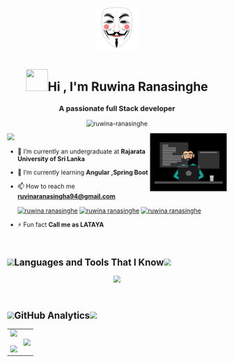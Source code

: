 <p align="center">
  <img  width="20%"  alt="Github" src="https://github.com/Ruwina-Ranasinghe/Ruwina-Ranasinghe/blob/main/R.gif" />
</p>




<h1 align="center"><img src="https://i.pinimg.com/originals/00/4b/17/004b173f6e3d6843df10114e087f30a8.gif" width="50" height="50" />Hi , I'm Ruwina Ranasinghe</h1>

<h3 align="center">A passionate full Stack developer</h3>

<p align="center"> <img src="https://komarev.com/ghpvc/?username=ruwina-ranasinghe&label=Profile%20views&color=0e75b6&style=flat" alt="ruwina-ranasinghe" /> </p>
<img src="https://user-images.githubusercontent.com/73097560/115834477-dbab4500-a447-11eb-908a-139a6edaec5c.gif">

<img width="35%" align="right" alt="Github" src="https://github.com/Ruwina-Ranasinghe/Ruwina-Ranasinghe/blob/main/coder.gif" />
<!--<img width="20%" align="right" alt="Github" src="https://github.com/7oSkaaa/7oSkaaa/blob/main/Images/Programming_Languages.gif" />-->

- 🔭 I’m currently an undergraduate at **Rajarata University of Sri Lanka**

- 🌱 I’m currently learning **Angular ,Spring Boot**

- 📫 How to reach me **ruvinaranasingha94@gmail.com**<p align="left">
<a href="https://linkedin.com/in/ruwina ranasinghe" target="blank"><img align="center" src="https://raw.githubusercontent.com/rahuldkjain/github-profile-readme-generator/master/src/images/icons/Social/linked-in-alt.svg" alt="ruwina ranasinghe" height="20" width="30" /></a>
<a href="https://fb.com/ruwina ranasinghe" target="blank"><img align="center" src="https://raw.githubusercontent.com/rahuldkjain/github-profile-readme-generator/master/src/images/icons/Social/facebook.svg" alt="ruwina ranasinghe" height="20" width="30" /></a>
<a href="https://instagram.com/ruwina ranasinghe" target="blank"><img align="center" src="https://raw.githubusercontent.com/rahuldkjain/github-profile-readme-generator/master/src/images/icons/Social/instagram.svg" alt="ruwina ranasinghe" height="20" width="30" /></a>
</p>


- ⚡ Fun fact **Call me as LATAYA**


<br>


<h2 align="left"><img src = "https://media2.giphy.com/media/QssGEmpkyEOhBCb7e1/giphy.gif?cid=ecf05e47a0n3gi1bfqntqmob8g9aid1oyj2wr3ds3mg700bl&rid=giphy.gif" width = 32px>Languages and Tools That I Know<img src = "https://media2.giphy.com/media/QssGEmpkyEOhBCb7e1/giphy.gif?cid=ecf05e47a0n3gi1bfqntqmob8g9aid1oyj2wr3ds3mg700bl&rid=giphy.gif" width = 32px> </h2>

<p align
="center">
  <a href="https://skillicons.dev">
    <img src="https://skillicons.dev/icons?i=angular,bootstrap,css,html,react,java,js,py,ts,spring,nodejs,mongodb,mysql,aws,idea,eclipse,pycharm,vscode,figma,photoshop,illustrator,postman,git&perline=14" />
  </a>
</p>

<br>

<!--### <picture> <img src = "https://github.com/7oSkaaa/7oSkaaa/blob/main/Images/Programming_Languages.gif?raw=true" width = 25px>  </picture> Programming languages
<p align="center">
  <a href="https://skillicons.dev">
    <img src="https://skillicons.dev/icons?i=java,js,py,ts&perline=14" />
  </a>
</p>

### <picture> <img src = "https://github.com/7oSkaaa/7oSkaaa/blob/main/Images/Front_End.gif?raw=true" width = 25px>  </picture> Frontend Development

<p align="center">
  <a href="https://skillicons.dev">
    <img src="https://skillicons.dev/icons?i=angular,bootstrap,css,html,react&perline=14" />
  </a>
</p>

### <picture> <img src = "https://github.com/7oSkaaa/7oSkaaa/blob/main/Images/CP_PS.gif?raw=true" width = 25px>  </picture> Back-End Development

 <p align="center">
  <a href="https://skillicons.dev">
    <img src="https://skillicons.dev/icons?i=spring,nodejs&perline=14" />
  </a>
</p>

### <picture> <img src = "https://github.com/7oSkaaa/7oSkaaa/blob/main/Images/CP_PS.gif?raw=true" width = 25px>  </picture> Database

 <p align="center">
  <a href="https://skillicons.dev">
    <img src="https://skillicons.dev/icons?i=mongodb,mysql&perline=14" />
  </a>
</p>

### <picture> <img src = "https://github.com/7oSkaaa/7oSkaaa/blob/main/Images/CP_PS.gif?raw=true" width = 25px>  </picture> Devops

 <p align="center">
  <a href="https://skillicons.dev">
    <img src="https://skillicons.dev/icons?i=aws&perline=14" />
  </a>
</p>

  ### <picture> <img src = "https://github.com/7oSkaaa/7oSkaaa/blob/main/Images/IDEs.gif?raw=true" width = 25px>  </picture> IDEs

  <p align="center">
  <a href="https://skillicons.dev">
    <img src="https://skillicons.dev/icons?i=idea,eclipse,pycharm,vscode&perline=14" />
  </a>
</p>

### <picture> <img src = "https://github.com/7oSkaaa/7oSkaaa/blob/main/Images/Software_Tools.gif?raw=true" width = 25px>  </picture> Software & Tools

 <p align="center">
  <a href="https://skillicons.dev">
    <img src="https://skillicons.dev/icons?i=figma,photoshop,illustrator,postman&perline=14" />
  </a>
</p>



   ### <picture> <img src = "https://github.com/7oSkaaa/7oSkaaa/blob/main/Images/OS.gif?raw=true" width = 25px>  </picture> Operating Systems
   <p align="center">
  <a href="https://skillicons.dev">
    <img src="https://skillicons.dev/icons?i=windows,ubuntu&perline=14" />
  </a>
</p>

### <picture> <img src = "https://github.com/7oSkaaa/7oSkaaa/blob/main/Images/Software_Tools.gif?raw=true" width = 25px>  </picture> Others

 <p align="center">
  <a href="https://skillicons.dev">
    <img src="https://skillicons.dev/icons?i=git,github&perline=14" />
  </a>
</p>-->
 
<!--<p align="left"> <a href="https://angular.io" target="_blank" rel="noreferrer"> <img src="https://angular.io/assets/images/logos/angular/angular.svg" alt="angular" width="40" height="40"/> </a> <a href="https://angular.io" target="_blank" rel="noreferrer"> <img src="https://raw.githubusercontent.com/devicons/devicon/master/icons/angularjs/angularjs-original-wordmark.svg" alt="angularjs" width="40" height="40"/> </a> <a href="https://aws.amazon.com" target="_blank" rel="noreferrer"> <img src="https://raw.githubusercontent.com/devicons/devicon/master/icons/amazonwebservices/amazonwebservices-original-wordmark.svg" alt="aws" width="40" height="40"/> </a> <a href="https://getbootstrap.com" target="_blank" rel="noreferrer"> <img src="https://raw.githubusercontent.com/devicons/devicon/master/icons/bootstrap/bootstrap-plain-wordmark.svg" alt="bootstrap" width="40" height="40"/> </a> <a href="https://www.w3schools.com/css/" target="_blank" rel="noreferrer"> <img src="https://raw.githubusercontent.com/devicons/devicon/master/icons/css3/css3-original-wordmark.svg" alt="css3" width="40" height="40"/> </a> <a href="https://www.figma.com/" target="_blank" rel="noreferrer"> <img src="https://www.vectorlogo.zone/logos/figma/figma-icon.svg" alt="figma" width="40" height="40"/> </a> <a href="https://git-scm.com/" target="_blank" rel="noreferrer"> <img src="https://www.vectorlogo.zone/logos/git-scm/git-scm-icon.svg" alt="git" width="40" height="40"/> </a> <a href="https://www.w3.org/html/" target="_blank" rel="noreferrer"> <img src="https://raw.githubusercontent.com/devicons/devicon/master/icons/html5/html5-original-wordmark.svg" alt="html5" width="40" height="40"/> </a> <a href="https://www.adobe.com/in/products/illustrator.html" target="_blank" rel="noreferrer"> <img src="https://www.vectorlogo.zone/logos/adobe_illustrator/adobe_illustrator-icon.svg" alt="illustrator" width="40" height="40"/> </a> <a href="https://www.java.com" target="_blank" rel="noreferrer"> <img src="https://raw.githubusercontent.com/devicons/devicon/master/icons/java/java-original.svg" alt="java" width="40" height="40"/> </a> <a href="https://developer.mozilla.org/en-US/docs/Web/JavaScript" target="_blank" rel="noreferrer"> <img src="https://raw.githubusercontent.com/devicons/devicon/master/icons/javascript/javascript-original.svg" alt="javascript" width="40" height="40"/> </a> <a href="https://www.mongodb.com/" target="_blank" rel="noreferrer"> <img src="https://raw.githubusercontent.com/devicons/devicon/master/icons/mongodb/mongodb-original-wordmark.svg" alt="mongodb" width="40" height="40"/> </a> <a href="https://www.mysql.com/" target="_blank" rel="noreferrer"> <img src="https://raw.githubusercontent.com/devicons/devicon/master/icons/mysql/mysql-original-wordmark.svg" alt="mysql" width="40" height="40"/> </a> <a href="https://nodejs.org" target="_blank" rel="noreferrer"> <img src="https://raw.githubusercontent.com/devicons/devicon/master/icons/nodejs/nodejs-original-wordmark.svg" alt="nodejs" width="40" height="40"/> </a> <a href="https://www.photoshop.com/en" target="_blank" rel="noreferrer"> <img src="https://raw.githubusercontent.com/devicons/devicon/master/icons/photoshop/photoshop-line.svg" alt="photoshop" width="40" height="40"/> </a> <a href="https://postman.com" target="_blank" rel="noreferrer"> <img src="https://www.vectorlogo.zone/logos/getpostman/getpostman-icon.svg" alt="postman" width="40" height="40"/> </a> <a href="https://www.python.org" target="_blank" rel="noreferrer"> <img src="https://raw.githubusercontent.com/devicons/devicon/master/icons/python/python-original.svg" alt="python" width="40" height="40"/> </a> <a href="https://reactjs.org/" target="_blank" rel="noreferrer"> <img src="https://raw.githubusercontent.com/devicons/devicon/master/icons/react/react-original-wordmark.svg" alt="react" width="40" height="40"/> </a> <a href="https://spring.io/" target="_blank" rel="noreferrer"> <img src="https://www.vectorlogo.zone/logos/springio/springio-icon.svg" alt="spring" width="40" height="40"/> </a> <a href="https://www.typescriptlang.org/" target="_blank" rel="noreferrer"> <img src="https://raw.githubusercontent.com/devicons/devicon/master/icons/typescript/typescript-original.svg" alt="typescript" width="40" height="40"/> </a> </p>-->


<!--<img src="https://user-images.githubusercontent.com/73097560/115834477-dbab4500-a447-11eb-908a-139a6edaec5c.gif">-->

## <img src ="https://github.com/7oSkaaa/7oSkaaa/blob/main/Images/Statistics.gif" width = 32px>GitHub Analytics<img src ="https://github.com/7oSkaaa/7oSkaaa/blob/main/Images/Statistics.gif" width = 32px>

<!--<br/>
<p align="left">
  <img width="49.5%" src="https://github-readme-stats.vercel.app/api?username=Ruwina-Ranasinghe&show_icons=true&theme=gruvbox&hide_border=true" />
    <img width="49.5%" src="https://github-readme-streak-stats.herokuapp.com/?user=Ruwina-Ranasinghe&theme=gruvbox&hide_border=true" />
  </a>
</p>-->


<p align="center">
  <!--- stats (start) -->
<table align="center">
<tr border="none">
<td width="50%" align="center">
  
  <img src="https://github-readme-stats.vercel.app/api?username=Ruwina-Ranasinghe&show_icons=true&theme=gruvbox&hide_border=true" />
  <br></br>
     <img src="https://github-readme-streak-stats.herokuapp.com/?user=Ruwina-Ranasinghe&theme=gruvbox&hide_border=true" />
</td>

<td width="50%" align="center">

<img  align="center"  src="https://github-readme-stats.anuraghazra1.vercel.app/api/top-langs/?username=1010nishant&theme=dark&hide_border=false&no-bg=true&no-frame=true&langs_count=10"/>
  
  </td>
</tr>
</table>

